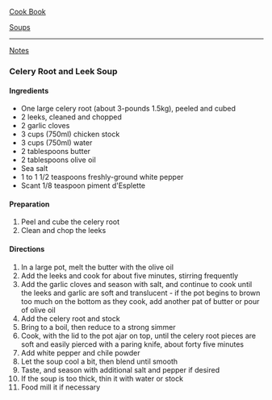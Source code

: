 [Cook Book](https://github.com/vmsmith/CookBook/blob/master/README.md)  

[Soups](https://github.com/vmsmith/CookBook/blob/master/soups.md)  

-----   

[Notes](https://github.com/vmsmith/CookBook/blob/master/notes.md)  

### Celery Root and Leek Soup  

#### Ingredients  

* One large celery root (about 3-pounds 1.5kg), peeled and cubed  
* 2 leeks, cleaned and chopped  
* 2 garlic cloves  
* 3 cups (750ml) chicken stock  
* 3 cups (750ml) water   
* 2 tablespoons butter  
* 2 tablespoons olive oil  
* Sea salt  
* 1 to 1 1/2 teaspoons freshly-ground white pepper    
* Scant 1/8 teaspoon piment d'Esplette     

#### Preparation  

1. Peel and cube the celery root  
2. Clean and chop the leeks  

#### Directions  

1. In a large pot, melt the butter with the olive oil  
2. Add the leeks and cook for about five minutes, stirring frequently     
3. Add the garlic cloves and season with salt, and continue to cook until the leeks and garlic are soft and translucent - if the pot begins to brown too much on the bottom as they cook, add another pat of butter or pour of olive oil  
4. Add the celery root and stock    
5. Bring to a boil, then reduce to a strong simmer   
6. Cook, with the lid to the pot ajar on top, until the celery root pieces are soft and easily pierced with a paring knife, about forty five minutes  
7. Add white pepper and chile powder
8. Let the soup cool a bit, then blend until smooth   
9. Taste, and season with additional salt and pepper if desired    
10. If the soup is too thick, thin it with water or stock  
11. Food mill it if necessary  
